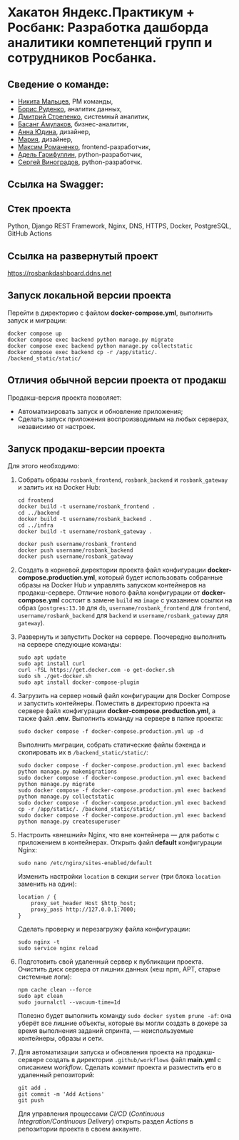 # Хакатон Яндекс.Практикум + Росбанк: Разработка дашборда аналитики компетенций групп и сотрудников Росбанка.

## Сведение о команде:
- [Никита Мальцев](https://t.me/nikfromrus), PM команды,
- [Борис Руденко](https://t.me/barudenko), аналитик данных,
- [Дмитрий Стреленко](https://t.me/d_strelen), системный аналитик,
- [Басанг Амулаков](https://t.me/basang13), бизнес-аналитик,
- [Анна Юдина](https://t.me/yudina_a), дизайнер,
- [Мария](https://t.me/madam_entu), дизайнер,
- [Максим Романенко](https://t.me/MaxRMNK), frontend-разработчик,
- [Адель Гарифуллин](https://github.com/AIGarifullin), python-разработчик,
- [Сергей Виноградов](https://github.com/yan-gabala), python-разработчк.

## Ссылка на Swagger:
<div>
    <div id="swagger-ui"></div>
    <script src="https://cdn.jsdelivr.net/npm/swagger-ui-dist/swagger-ui-bundle.js"></script>
    <script src="https://cdn.jsdelivr.net/npm/swagger-ui-dist/swagger-ui-standalone-preset.js"></script>
    <script>
        const ui = SwaggerUIBundle({
            url: "https://drive.google.com/file/d/1lmD_IYijZIhM2rTudHt33aJe0Xexm9Oj/view?usp=drive_link",
            dom_id: '#swagger-ui',
            presets: [
                SwaggerUIStandalonePreset,
                SwaggerUIBundle.presets.apis,
            ],
            layout: "StandaloneLayout"
        });
    </script>
</div>


## Стек проекта
Python, Django REST Framework, Nginx, DNS, HTTPS, Docker, PostgreSQL, GitHub Actions

## Ссылка на развернутый проект
https://rosbankdashboard.ddns.net

## Запуск локальной версии проекта
Перейти в директорию с файлом **docker-compose.yml**, выполнить запуск и миграции:

```
docker compose up
docker compose exec backend python manage.py migrate
docker compose exec backend python manage.py collectstatic
docker compose exec backend cp -r /app/static/. /backend_static/static/
```

## Отличия обычной версии проекта от продакш
Продакш-версия проекта позволяет:
* Автоматизировать запуск и обновление приложения;
* Сделать запуск приложения воспроизводимым на любых серверах, независимо от настроек.

## Запуск продакш-версии проекта
Для этого необходимо:
1. Собрать образы `rosbank_frontend`, `rosbank_backend` и `rosbank_gateway` и залить их на Docker Hub:

    ```
    cd frontend
    docker build -t username/rosbank_frontend .
    cd ../backend
    docker build -t username/rosbank_backend .
    cd ../infra
    docker build -t username/rosbank_gateway .
    ```
    ```
    docker push username/rosbank_frontend
    docker push username/rosbank_backend
    docker push username/rosbank_gateway
    ```    
2. Создать в корневой директории проекта файл конфигурации **docker-compose.production.yml**, который будет использовать собранные образы на Docker Hub и управлять запуском контейнеров на продакш-сервере. Отличие нового файла конфигурации от **docker-compose.yml** состоит в замене `build` на `image` с указанием ссылки на образ (`postgres:13.10` для `db`, `username/rosbank_frontend` для `frontend`, `username/rosbank_backend` для `backend` и `username/rosbank_gateway` для `gateway`).  

3. Развернуть и запустить Docker на сервере. Поочередно выполнить на сервере следующие команды:
    ```
    sudo apt update
    sudo apt install curl
    curl -fSL https://get.docker.com -o get-docker.sh
    sudo sh ./get-docker.sh
    sudo apt install docker-compose-plugin
    ```
4. Загрузить на сервер новый файл конфигурации для Docker Compose и запустить контейнеры.
    Поместить в директорию проекта на сервере файл конфигурации **docker-compose.production.yml**, а также файл **.env**.
    Выполнить команду на сервере в папке проекта:
    ```
    sudo docker compose -f docker-compose.production.yml up -d
    ```
    Выполнить миграции, собрать статические файлы бэкенда и скопировать их в `/backend_static/static/`:
    ```
    sudo docker compose -f docker-compose.production.yml exec backend python manage.py makemigrations
    sudo docker compose -f docker-compose.production.yml exec backend python manage.py migrate
    sudo docker compose -f docker-compose.production.yml exec backend python manage.py collectstatic
    sudo docker compose -f docker-compose.production.yml exec backend cp -r /app/static/. /backend_static/static/
    sudo docker compose -f docker-compose.production.yml exec backend python manage.py createsuperuser
    ```
5. Настроить «внешний» Nginx, что вне контейнера — для работы с приложением в контейнерах.
    Открыть файл **default** конфигурации Nginx:
    
    ```
    sudo nano /etc/nginx/sites-enabled/default
    ```
    Изменить настройки `location` в секции `server` (три блока `location` заменить на один):
    ```
    location / {
        proxy_set_header Host $http_host;
        proxy_pass http://127.0.0.1:7000;
    }
    ```
    Сделать проверку и перезагрузку файла конфигурации:
    ```
    sudo nginx -t
    sudo service nginx reload
    ```

6. Подготовить свой удаленный сервер к публикации проекта. Очистить диск сервера от лишних данных (кеш npm, APT, старые системные логи): 
    ```
    npm cache clean --force
    sudo apt clean
    sudo journalctl --vacuum-time=1d
    ```
    Полезно будет выполнить команду `sudo docker system prune -af`: она уберёт все лишние объекты, которые вы могли создать в докере за время выполнения заданий спринта, — неиспользуемые контейнеры, образы и сети.

7. Для автоматизации запуска и обновления проекта на продакш-сервере создать в директории `.github/workflows` файл **main.yml** с описанием *workflow*. Сделать коммит проекта и разместить его в удаленный репозиторий:
    ```
    git add .
    git commit -m 'Add Actions'
    git push
    ```
    Для управления процессами *CI/CD* (*Continuous Integration/Continuous Delivery*) открыть раздел *Actions* в репозитории проекта в своем аккаунте.



